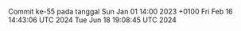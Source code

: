 Commit ke-55 pada tanggal Sun Jan 01 14:00 2023 +0100
Fri Feb 16 14:43:06 UTC 2024
Tue Jun 18 19:08:45 UTC 2024
